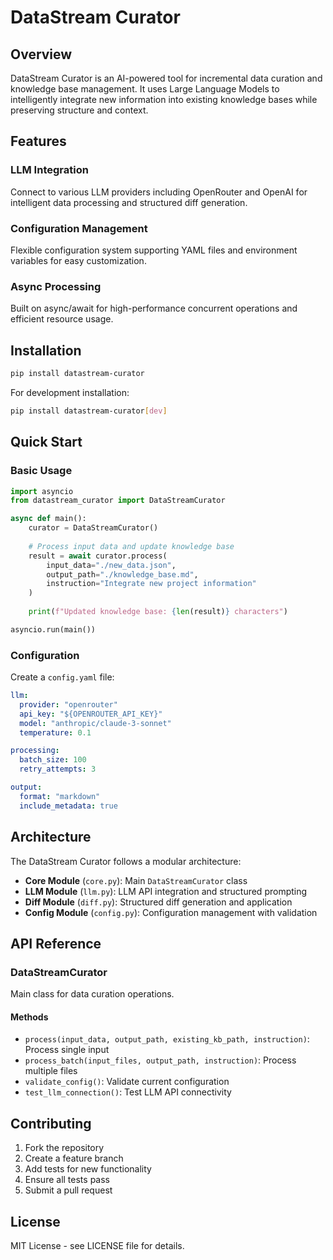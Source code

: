 # DataStream Curator

## Overview

DataStream Curator is an AI-powered tool for incremental data curation and knowledge base management. It uses Large Language Models to intelligently integrate new information into existing knowledge bases while preserving structure and context.

## Features

### LLM Integration
Connect to various LLM providers including OpenRouter and OpenAI for intelligent data processing and structured diff generation.

### Configuration Management  
Flexible configuration system supporting YAML files and environment variables for easy customization.

### Async Processing
Built on async/await for high-performance concurrent operations and efficient resource usage.

## Installation

```bash
pip install datastream-curator
```

For development installation:

```bash
pip install datastream-curator[dev]
```

## Quick Start

### Basic Usage

```python
import asyncio
from datastream_curator import DataStreamCurator

async def main():
    curator = DataStreamCurator()
    
    # Process input data and update knowledge base
    result = await curator.process(
        input_data="./new_data.json",
        output_path="./knowledge_base.md",
        instruction="Integrate new project information"
    )
    
    print(f"Updated knowledge base: {len(result)} characters")

asyncio.run(main())
```

### Configuration

Create a `config.yaml` file:

```yaml
llm:
  provider: "openrouter"
  api_key: "${OPENROUTER_API_KEY}"
  model: "anthropic/claude-3-sonnet" 
  temperature: 0.1

processing:
  batch_size: 100
  retry_attempts: 3

output:
  format: "markdown"
  include_metadata: true
```

## Architecture

The DataStream Curator follows a modular architecture:

- **Core Module** (`core.py`): Main `DataStreamCurator` class
- **LLM Module** (`llm.py`): LLM API integration and structured prompting
- **Diff Module** (`diff.py`): Structured diff generation and application
- **Config Module** (`config.py`): Configuration management with validation

## API Reference

### DataStreamCurator

Main class for data curation operations.

#### Methods

- `process(input_data, output_path, existing_kb_path, instruction)`: Process single input
- `process_batch(input_files, output_path, instruction)`: Process multiple files
- `validate_config()`: Validate current configuration
- `test_llm_connection()`: Test LLM API connectivity

## Contributing

1. Fork the repository
2. Create a feature branch
3. Add tests for new functionality
4. Ensure all tests pass
5. Submit a pull request

## License

MIT License - see LICENSE file for details.